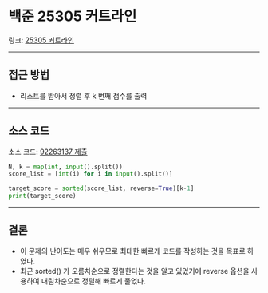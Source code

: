 # 백준 25305 커트라인

링크: [25305 커트라인](https://www.acmicpc.net/problem/25305)

---

## 접근 방법

- 리스트를 받아서 정렬 후 k 번째 점수를 출력

---

## 소스 코드

소스 코드: [92263137 제출](https://www.acmicpc.net/source/92263137)

```python
N, k = map(int, input().split())
score_list = [int(i) for i in input().split()]

target_score = sorted(score_list, reverse=True)[k-1]
print(target_score)
```

---

## 결론

- 이 문제의 난이도는 매우 쉬우므로 최대한 빠르게 코드를 작성하는 것을 목표로 하였다.
- 최근 sorted() 가 오름차순으로 정렬한다는 것을 알고 있었기에 reverse 옵션을 사용하여 내림차순으로 정렬해 빠르게 풀었다.

